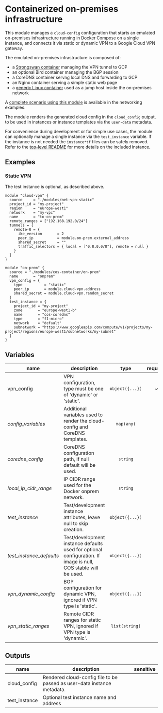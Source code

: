 # Containerized on-premises infrastructure

This module manages a `cloud-config` configuration that starts an emulated on-premises infrastructure running in Docker Compose on a single instance, and connects it via static or dynamic VPN to a Google Cloud VPN gateway.

The emulated on-premises infrastructure is composed of:

- a [Strongswan container](./docker-images/strongswan) managing the VPN tunnel to GCP
- an optional Bird container managing the BGP session
- a CoreDNS container servng local DNS and forwarding to GCP
- an Nginx container serving a simple static web page
- a [generic Linux container](./docker-images/toolbox) used as a jump host inside the on-premises network

A [complete scenario using this module](../../../networking/onprem-google-access-dns) is available in the networking examples.

The module renders the generated cloud config in the `cloud_config` output, to be used in instances or instance templates via the `user-data` metadata.

For convenience during development or for simple use cases, the module can optionally manage a single instance via the `test_instance` variable. If the instance is not needed the `instance*tf` files can be safely removed. Refer to the [top-level README](../README.md) for more details on the included instance.

## Examples

### Static VPN

The test instance is optional, as described above.

```hcl
module "cloud-vpn" {
  source     = "./modules/net-vpn-static"
  project_id = "my-project"
  region     = "europe-west1"
  network    = "my-vpc"
  name       = "to-on-prem"
  remote_ranges = ["192.168.192.0/24"]
  tunnels = {
    remote-0 = {
      ike_version       = 2
      peer_ip           = module.on-prem.external_address
      shared_secret     = ""
      traffic_selectors = { local = ["0.0.0.0/0"], remote = null }
    }
  }
}

module "on-prem" {
  source = "./modules/cos-container/on-prem"
  name       = "onprem"
  vpn_config = {
    type          = "static"
    peer_ip       = module.cloud-vpn.address
    shared_secret = module.cloud-vpn.random_secret
  }
  test_instance = {
    project_id = "my-project"
    zone       = "europe-west1-b"
    name       = "cos-coredns"
    type       = "f1-micro"
    network    = "default"
    subnetwork = "https://www.googleapis.com/compute/v1/projects/my-project/regions/europe-west1/subnetworks/my-subnet"
  }
}
```

<!-- BEGIN TFDOC -->
## Variables

| name | description | type | required | default |
|---|---|:---: |:---:|:---:|
| vpn_config | VPN configuration, type must be one of 'dynamic' or 'static'. | <code title="object&#40;&#123;&#10;peer_ip        &#61; string&#10;shared_secret  &#61; string&#10;type &#61; string&#10;peer_ip2       &#61; string&#10;shared_secret2 &#61; string&#10;&#125;&#41;">object({...})</code> | ✓ |  |
| *config_variables* | Additional variables used to render the cloud-config and CoreDNS templates. | <code title="map&#40;any&#41;">map(any)</code> |  | <code title="">{}</code> |
| *coredns_config* | CoreDNS configuration path, if null default will be used. | <code title="">string</code> |  | <code title="">null</code> |
| *local_ip_cidr_range* | IP CIDR range used for the Docker onprem network. | <code title="">string</code> |  | <code title="">192.168.192.0/24</code> |
| *test_instance* | Test/development instance attributes, leave null to skip creation. | <code title="object&#40;&#123;&#10;project_id &#61; string&#10;zone       &#61; string&#10;name       &#61; string&#10;type &#61; string&#10;network    &#61; string&#10;subnetwork &#61; string&#10;&#125;&#41;">object({...})</code> |  | <code title="">null</code> |
| *test_instance_defaults* | Test/development instance defaults used for optional configuration. If image is null, COS stable will be used. | <code title="object&#40;&#123;&#10;disks &#61; map&#40;object&#40;&#123;&#10;read_only &#61; bool&#10;size      &#61; number&#10;&#125;&#41;&#41;&#10;image                 &#61; string&#10;metadata              &#61; map&#40;string&#41;&#10;nat                   &#61; bool&#10;service_account_roles &#61; list&#40;string&#41;&#10;tags                  &#61; list&#40;string&#41;&#10;&#125;&#41;">object({...})</code> |  | <code title="&#123;&#10;disks    &#61; &#123;&#125;&#10;image    &#61; null&#10;metadata &#61; &#123;&#125;&#10;nat      &#61; false&#10;service_account_roles &#61; &#91;&#10;&#34;roles&#47;logging.logWriter&#34;,&#10;&#34;roles&#47;monitoring.metricWriter&#34;&#10;&#93;&#10;tags &#61; &#91;&#34;ssh&#34;&#93;&#10;&#125;">...</code> |
| *vpn_dynamic_config* | BGP configuration for dynamic VPN, ignored if VPN type is 'static'. | <code title="object&#40;&#123;&#10;local_bgp_asn      &#61; number&#10;local_bgp_address  &#61; string&#10;peer_bgp_asn       &#61; number&#10;peer_bgp_address   &#61; string&#10;local_bgp_asn2     &#61; number&#10;local_bgp_address2 &#61; string&#10;peer_bgp_asn2      &#61; number&#10;peer_bgp_address2  &#61; string&#10;&#125;&#41;">object({...})</code> |  | <code title="&#123;&#10;local_bgp_asn      &#61; 64514&#10;local_bgp_address  &#61; &#34;169.254.1.2&#34;&#10;peer_bgp_asn       &#61; 64513&#10;peer_bgp_address   &#61; &#34;169.254.1.1&#34;&#10;local_bgp_asn2     &#61; 64514&#10;local_bgp_address2 &#61; &#34;169.254.2.2&#34;&#10;peer_bgp_asn2      &#61; 64520&#10;peer_bgp_address2  &#61; &#34;169.254.2.1&#34;&#10;&#125;">...</code> |
| *vpn_static_ranges* | Remote CIDR ranges for static VPN, ignored if VPN type is 'dynamic'. | <code title="list&#40;string&#41;">list(string)</code> |  | <code title="">["10.0.0.0/8"]</code> |

## Outputs

| name | description | sensitive |
|---|---|:---:|
| cloud_config | Rendered cloud-config file to be passed as user-data instance metadata. |  |
| test_instance | Optional test instance name and address |  |
<!-- END TFDOC -->
